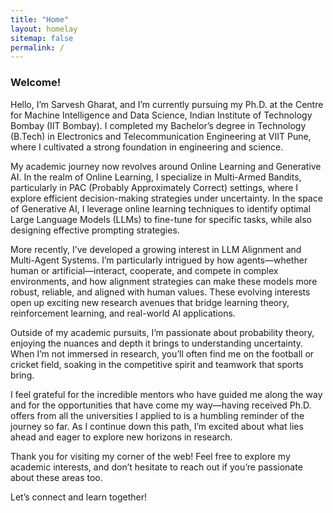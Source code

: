```yaml
---
title: "Home"
layout: homelay
sitemap: false
permalink: /
---
```


### Welcome!

Hello, I’m Sarvesh Gharat, and I’m currently pursuing my Ph.D. at the Centre for Machine Intelligence and Data Science, Indian Institute of Technology Bombay (IIT Bombay). I completed my Bachelor’s degree in Technology (B.Tech) in Electronics and Telecommunication Engineering at VIIT Pune, where I cultivated a strong foundation in engineering and science.

My academic journey now revolves around Online Learning and Generative AI. In the realm of Online Learning, I specialize in Multi-Armed Bandits, particularly in PAC (Probably Approximately Correct) settings, where I explore efficient decision-making strategies under uncertainty. In the space of Generative AI, I leverage online learning techniques to identify optimal Large Language Models (LLMs) to fine-tune for specific tasks, while also designing effective prompting strategies.

More recently, I’ve developed a growing interest in LLM Alignment and Multi-Agent Systems. I’m particularly intrigued by how agents—whether human or artificial—interact, cooperate, and compete in complex environments, and how alignment strategies can make these models more robust, reliable, and aligned with human values. These evolving interests open up exciting new research avenues that bridge learning theory, reinforcement learning, and real-world AI applications.

Outside of my academic pursuits, I’m passionate about probability theory, enjoying the nuances and depth it brings to understanding uncertainty. When I’m not immersed in research, you’ll often find me on the football or cricket field, soaking in the competitive spirit and teamwork that sports bring.

I feel grateful for the incredible mentors who have guided me along the way and for the opportunities that have come my way—having received Ph.D. offers from all the universities I applied to is a humbling reminder of the journey so far. As I continue down this path, I’m excited about what lies ahead and eager to explore new horizons in research.

Thank you for visiting my corner of the web! Feel free to explore my academic interests, and don’t hesitate to reach out if you’re passionate about these areas too.

Let’s connect and learn together!



